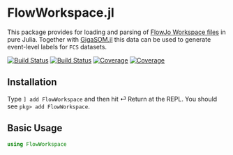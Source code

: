 # FlowWorkspace.jl
This package provides for loading and parsing of [FlowJo Workspace files](https://docs.flowjo.com/flowjo/workspaces-and-samples/ws-savinganalysis) in pure Julia. Together with [GigaSOM.jl](https://github.com/LCSB-BioCore/GigaSOM.jl) this data can be used to generate event-level labels for `FCS` datasets.

[![Build Status](https://travis-ci.com/gszep/FlowWorkspace.jl.svg?branch=master)](https://travis-ci.com/gszep/FlowWorkspace.jl)
[![Build Status](https://ci.appveyor.com/api/projects/status/github/gszep/FlowWorkspace.jl?svg=true)](https://ci.appveyor.com/project/gszep/FlowWorkspace-jl)
[![Coverage](https://codecov.io/gh/gszep/FlowWorkspace.jl/branch/master/graph/badge.svg)](https://codecov.io/gh/gszep/FlowWorkspace.jl)
[![Coverage](https://coveralls.io/repos/github/gszep/FlowWorkspace.jl/badge.svg?branch=master)](https://coveralls.io/github/gszep/FlowWorkspace.jl?branch=master)

## Installation

Type `] add FlowWorkspace` and then hit ⏎ Return at the REPL. You should see `pkg> add FlowWorkspace`.

## Basic Usage

```julia
using FlowWorkspace

```

